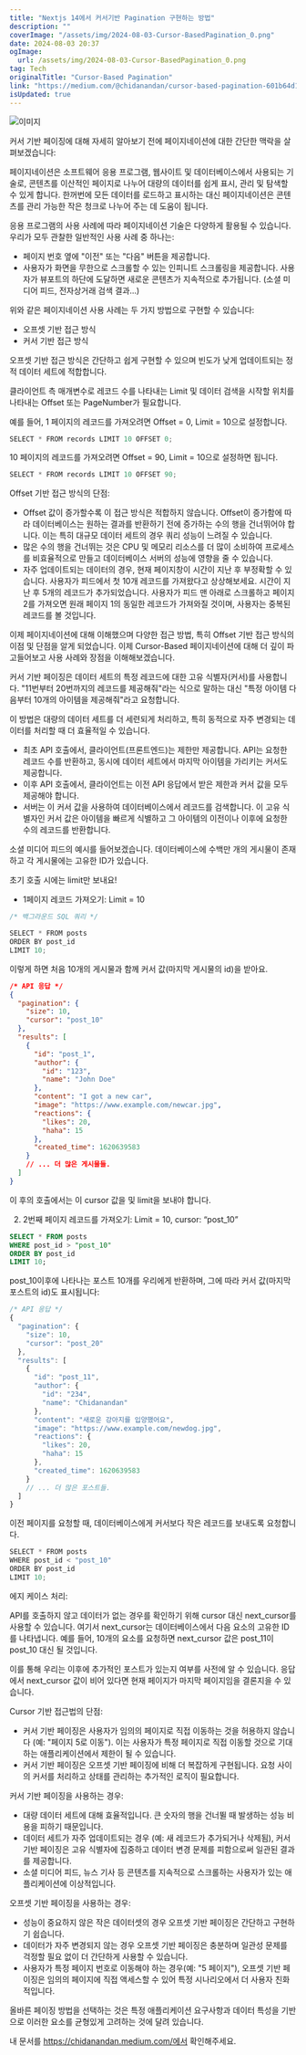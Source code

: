 ```yaml
---
title: "Nextjs 14에서 커서기반 Pagination 구현하는 방법"
description: ""
coverImage: "/assets/img/2024-08-03-Cursor-BasedPagination_0.png"
date: 2024-08-03 20:37
ogImage:
  url: /assets/img/2024-08-03-Cursor-BasedPagination_0.png
tag: Tech
originalTitle: "Cursor-Based Pagination"
link: "https://medium.com/@chidanandan/cursor-based-pagination-601b64d1a415"
isUpdated: true
---
```


![이미지](/assets/img/2024-08-03-Cursor-BasedPagination_0.png)

커서 기반 페이징에 대해 자세히 알아보기 전에 페이지네이션에 대한 간단한 맥락을 살펴보겠습니다:

페이지네이션은 소프트웨어 응용 프로그램, 웹사이트 및 데이터베이스에서 사용되는 기술로, 콘텐츠를 이산적인 페이지로 나누어 대량의 데이터를 쉽게 표시, 관리 및 탐색할 수 있게 합니다. 한꺼번에 모든 데이터를 로드하고 표시하는 대신 페이지네이션은 콘텐츠를 관리 가능한 작은 청크로 나누어 주는 데 도움이 됩니다.

응용 프로그램의 사용 사례에 따라 페이지네이션 기술은 다양하게 활용될 수 있습니다. 우리가 모두 관찰한 일반적인 사용 사례 중 하나는:

<div class="content-ad"></div>

- 페이지 번호 옆에 "이전" 또는 "다음" 버튼을 제공합니다.
- 사용자가 화면을 무한으로 스크롤할 수 있는 인피니트 스크롤링을 제공합니다. 사용자가 뷰포트의 하단에 도달하면 새로운 콘텐츠가 지속적으로 추가됩니다. (소셜 미디어 피드, 전자상거래 검색 결과...)

위와 같은 페이지네이션 사용 사례는 두 가지 방법으로 구현할 수 있습니다:

- 오프셋 기반 접근 방식
- 커서 기반 접근 방식

오프셋 기반 접근 방식은 간단하고 쉽게 구현할 수 있으며 빈도가 낮게 업데이트되는 정적 데이터 세트에 적합합니다.

<div class="content-ad"></div>

클라이언트 측 매개변수로 레코드 수를 나타내는 Limit 및 데이터 검색을 시작할 위치를 나타내는 Offset 또는 PageNumber가 필요합니다.

예를 들어, 1 페이지의 레코드를 가져오려면 Offset = 0, Limit = 10으로 설정합니다.

```js
SELECT * FROM records LIMIT 10 OFFSET 0;
```

10 페이지의 레코드를 가져오려면 Offset = 90, Limit = 10으로 설정하면 됩니다.

<div class="content-ad"></div>

```js
SELECT * FROM records LIMIT 10 OFFSET 90;
```

Offset 기반 접근 방식의 단점:

- Offset 값이 증가할수록 이 접근 방식은 적합하지 않습니다. Offset이 증가함에 따라 데이터베이스는 원하는 결과를 반환하기 전에 증가하는 수의 행을 건너뛰어야 합니다. 이는 특히 대규모 데이터 세트의 경우 쿼리 성능이 느려질 수 있습니다.
- 많은 수의 행을 건너뛰는 것은 CPU 및 메모리 리소스를 더 많이 소비하여 프로세스를 비효율적으로 만들고 데이터베이스 서버의 성능에 영향을 줄 수 있습니다.
- 자주 업데이트되는 데이터의 경우, 현재 페이지창이 시간이 지난 후 부정확할 수 있습니다. 사용자가 피드에서 첫 10개 레코드를 가져왔다고 상상해보세요. 시간이 지난 후 5개의 레코드가 추가되었습니다. 사용자가 피드 맨 아래로 스크롤하고 페이지 2를 가져오면 원래 페이지 1의 동일한 레코드가 가져와질 것이며, 사용자는 중복된 레코드를 볼 것입니다.

이제 페이지네이션에 대해 이해했으며 다양한 접근 방법, 특히 Offset 기반 접근 방식의 이점 및 단점을 알게 되었습니다. 이제 Cursor-Based 페이지네이션에 대해 더 깊이 파고들어보고 사용 사례와 장점을 이해해보겠습니다.

<div class="content-ad"></div>

커서 기반 페이징은 데이터 세트의 특정 레코드에 대한 고유 식별자(커서)를 사용합니다. "11번부터 20번까지의 레코드를 제공해줘"라는 식으로 말하는 대신 "특정 아이템 다음부터 10개의 아이템을 제공해줘"라고 요청합니다.

이 방법은 대량의 데이터 세트를 더 세련되게 처리하고, 특히 동적으로 자주 변경되는 데이터를 처리할 때 더 효율적일 수 있습니다.

- 최초 API 호출에서, 클라이언트(프론트엔드)는 제한만 제공합니다. API는 요청한 레코드 수를 반환하고, 동시에 데이터 세트에서 마지막 아이템을 가리키는 커서도 제공합니다.
- 이후 API 호출에서, 클라이언트는 이전 API 응답에서 받은 제한과 커서 값을 모두 제공해야 합니다.
- 서버는 이 커서 값을 사용하여 데이터베이스에서 레코드를 검색합니다. 이 고유 식별자인 커서 값은 아이템을 빠르게 식별하고 그 아이템의 이전이나 이후에 요청한 수의 레코드를 반환합니다.

소셜 미디어 피드의 예시를 들어보겠습니다. 데이터베이스에 수백만 개의 게시물이 존재하고 각 게시물에는 고유한 ID가 있습니다.

<div class="content-ad"></div>

초기 호출 시에는 limit만 보내요!

- 1페이지 레코드 가져오기: Limit = 10

```js
/* 백그라운드 SQL 쿼리 */

SELECT * FROM posts
ORDER BY post_id
LIMIT 10;
```

이렇게 하면 처음 10개의 게시물과 함께 커서 값(마지막 게시물의 id)을 받아요.

<div class="content-ad"></div>

```json
/* API 응답 */
{
  "pagination": {
    "size": 10,
    "cursor": "post_10"
  },
  "results": [
    {
      "id": "post_1",
      "author": {
        "id": "123",
        "name": "John Doe"
      },
      "content": "I got a new car",
      "image": "https://www.example.com/newcar.jpg",
      "reactions": {
        "likes": 20,
        "haha": 15
      },
      "created_time": 1620639583
    }
    // ... 더 많은 게시물들.
  ]
}
```

이 후의 호출에서는 이 cursor 값을 및 limit을 보내야 합니다.

2. 2번째 페이지 레코드를 가져오기: Limit = 10, cursor: “post_10”

```sql
SELECT * FROM posts
WHERE post_id > "post_10"
ORDER BY post_id
LIMIT 10;
```

<div class="content-ad"></div>

post_10이후에 나타나는 포스트 10개를 우리에게 반환하며, 그에 따라 커서 값(마지막 포스트의 id)도 표시됩니다:

```js
/* API 응답 */
{
  "pagination": {
    "size": 10,
    "cursor": "post_20"
  },
  "results": [
    {
      "id": "post_11",
      "author": {
        "id": "234",
        "name": "Chidanandan"
      },
      "content": "새로운 강아지를 입양했어요",
      "image": "https://www.example.com/newdog.jpg",
      "reactions": {
        "likes": 20,
        "haha": 15
      },
      "created_time": 1620639583
    }
    // ... 더 많은 포스트들.
  ]
}
```

이전 페이지를 요청할 때, 데이터베이스에게 커서보다 작은 레코드를 보내도록 요청합니다.

```js
SELECT * FROM posts
WHERE post_id < "post_10"
ORDER BY post_id
LIMIT 10;
```

<div class="content-ad"></div>

에지 케이스 처리:

API를 호출하지 않고 데이터가 없는 경우를 확인하기 위해 cursor 대신 next_cursor를 사용할 수 있습니다. 여기서 next_cursor는 데이터베이스에서 다음 요소의 고유한 ID를 나타냅니다. 예를 들어, 10개의 요소를 요청하면 next_cursor 값은 post_11이 post_10 대신 될 것입니다.

이를 통해 우리는 이후에 추가적인 포스트가 있는지 여부를 사전에 알 수 있습니다. 응답에서 next_cursor 값이 비어 있다면 현재 페이지가 마지막 페이지임을 결론지을 수 있습니다.

Cursor 기반 접근법의 단점:

<div class="content-ad"></div>

- 커서 기반 페이징은 사용자가 임의의 페이지로 직접 이동하는 것을 허용하지 않습니다 (예: "페이지 5로 이동"). 이는 사용자가 특정 페이지로 직접 이동할 것으로 기대하는 애플리케이션에서 제한이 될 수 있습니다.
- 커서 기반 페이징은 오프셋 기반 페이징에 비해 더 복잡하게 구현됩니다. 요청 사이의 커서를 처리하고 상태를 관리하는 추가적인 로직이 필요합니다.

커서 기반 페이징을 사용하는 경우:

- 대량 데이터 세트에 대해 효율적입니다. 큰 숫자의 행을 건너뛸 때 발생하는 성능 비용을 피하기 때문입니다.
- 데이터 세트가 자주 업데이트되는 경우 (예: 새 레코드가 추가되거나 삭제됨), 커서 기반 페이징은 고유 식별자에 집중하고 데이터 변경 문제를 피함으로써 일관된 결과를 제공합니다.
- 소셜 미디어 피드, 뉴스 기사 등 콘텐츠를 지속적으로 스크롤하는 사용자가 있는 애플리케이션에 이상적입니다.

오프셋 기반 페이징을 사용하는 경우:

<div class="content-ad"></div>

- 성능이 중요하지 않은 작은 데이터셋의 경우 오프셋 기반 페이징은 간단하고 구현하기 쉽습니다.
- 데이터가 자주 변경되지 않는 경우 오프셋 기반 페이징은 충분하며 일관성 문제를 걱정할 필요 없이 더 간단하게 사용할 수 있습니다.
- 사용자가 특정 페이지 번호로 이동해야 하는 경우(예: "5 페이지"), 오프셋 기반 페이징은 임의의 페이지에 직접 액세스할 수 있어 특정 시나리오에서 더 사용자 친화적입니다.

올바른 페이징 방법을 선택하는 것은 특정 애플리케이션 요구사항과 데이터 특성을 기반으로 이러한 요소를 균형있게 고려하는 것에 달려 있습니다.

내 문서를 https://chidanandan.medium.com/에서 확인해주세요.
